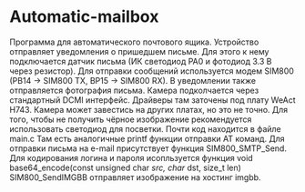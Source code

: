 # Automatic-mailbox
Программа для автоматического почтового ящика.
Устройство отправляет уведомления о пришедшем письме.
Для этого к нему подключается датчик письма (ИК светодиод PA0 и фотодиод 3.3 В через резистор). Для отправки сообщений используется модем SIM800 (PB14 -> SIM800 TX, BP15 -> SIM800 RX). В уведомлении также отправляется фотография письма. Камера подколчается через стандартный DCMI интерфейс. Драйверы там заточены под плату WeAct H743. Камера может завестись на других платах, но это не точно. Для того, чтобы не получить чёрное изображение рекомендуется использовать светодиод для посветки.
Почти код находится в файле main.c
Там есть аналогичные printf функции отправки AT команд.
Для отправки письма на e-mail присутствует функция SIM800_SMTP_Send.
Для кодирования логина и пароля исопльзуется функция void base64_encode(const unsigned char *src, char* dst, size_t len)
SIM800_SendIMGBB отправляет изображение на хостинг imgbb.
